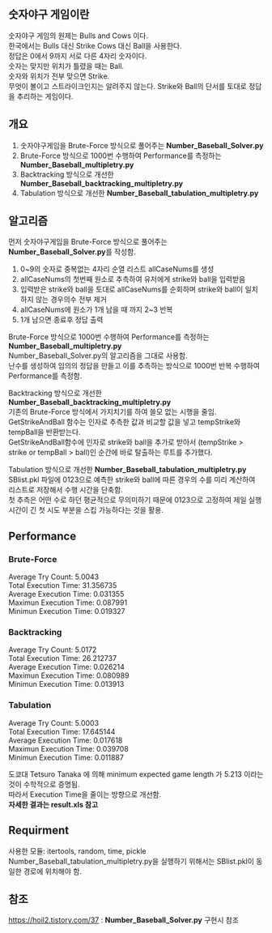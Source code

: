 ## 숫자야구 게임이란
  숫자야구 게임의 원제는 Bulls and Cows 이다.  
  한국에서는 Bulls 대신 Strike Cows 대신 Ball을 사용한다.  
  정답은 0에서 9까지 서로 다른 4자리 숫자이다.  
  숫자는 맞지만 위치가 틀렸을 때는 Ball.  
  숫자와 위치가 전부 맞으면 Strike.  
  무엇이 볼이고 스트라이크인지는 알려주지 않는다.
  Strike와 Ball의 단서를 토대로 정답을 추리하는 게임이다.
  
## 개요
  1. 숫자야구게임을 Brute-Force 방식으로 풀어주는 **Number_Baseball_Solver.py**  
  2. Brute-Force 방식으로 1000번 수행하여 Performance를 측정하는 **Number_Baseball_multipletry.py**  
  3. Backtracking 방식으로 개선한 **Number_Baseball_backtracking_multipletry.py**  
  4. Tabulation 방식으로 개선한 **Number_Baseball_tabulation_multipletry.py**  
  


## 알고리즘
먼저 숫자야구게임을 Brute-Force 방식으로 풀어주는 **Number_Baseball_Solver.py**를 작성함.  
1. 0~9의 숫자로 중복없는 4자리 순열 리스트 allCaseNums를 생성
2. allCaseNums의 첫번째 원소로 추측하여 유저에게 strike와 ball을 입력받음
3. 입력받은 strike와 ball을 토대로 allCaseNums를 순회하며 strike와 ball이 일치하지 않는 경우의수 전부 제거
4. allCaseNums에 원소가 1개 남을 때 까지 2~3 반복
5. 1개 남으면 종료후 정답 출력

Brute-Force 방식으로 1000번 수행하여 Performance를 측정하는 **Number_Baseball_multipletry.py**  
Number_Baseball_Solver.py의 알고리즘을 그대로 사용함.  
난수를 생성하여 임의의 정답을 만들고 이를 추측하는 방식으로 1000번 반복 수행하여 Performance를 측정함.  

Backtracking 방식으로 개선한 **Number_Baseball_backtracking_multipletry.py**  
기존의 Brute-Force 방식에서 가지치기를 하여 쓸모 없는 시행을 줄임.  
GetStrikeAndBall 함수는 인자로 추측한 값과 비교할 값을 넣고 tempStrike와 tempBall을 반환받는다.  
GetStrikeAndBall함수에 인자로 strike와 ball을 추가로 받아서 (tempStrike > strike or tempBall > ball)인 순간에 바로 탈출하는 루트를 추가했다.  

Tabulation 방식으로 개선한 **Number_Baseball_tabulation_multipletry.py**  
SBlist.pkl 파일에 0123으로 예측한 strike와 ball에 따른 경우의 수를 미리 계산하여 리스트로 저장해서 수행 시간을 단축함.  
첫 추측은 어떤 수로 하던 평균적으로 무의미하기 때문에 0123으로 고정하여 제일 실행시간이 긴 첫 시도 부분을 스킵 가능하다는 것을 활용.  


## Performance

### Brute-Force  
Average Try Count: 5.0043  
Total Execution Time: 31.356735  
Average Execution Time: 0.031355  
Maximun Execution Time: 0.087991  
Minimun Execution Time: 0.019327  

### Backtracking
Average Try Count: 5.0172  
Total Execution Time: 26.212737  
Average Execution Time: 0.026214  
Maximun Execution Time: 0.080989  
Minimun Execution Time: 0.013913  

### Tabulation
Average Try Count: 5.0003  
Total Execution Time: 17.645144  
Average Execution Time: 0.017618  
Maximun Execution Time: 0.039708  
Minimun Execution Time: 0.011887 

도쿄대 Tetsuro Tanaka 에 의해 minimum expected game length 가 5.213 이라는 것이 수학적으로 증명됨.  
따라서 Execution Time을 줄이는 방향으로 개선함.  
**자세한 결과는 result.xls 참고**

## Requirment
 사용한 모듈: itertools, random, time, pickle  
 Number_Baseball_tabulation_multipletry.py을 실행하기 위해서는 SBlist.pkl이 동일한 경로에 위치해야 함.  

## 참조
https://hoil2.tistory.com/37 : **Number_Baseball_Solver.py** 구현시 참조
